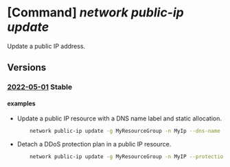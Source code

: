 # [Command] _network public-ip update_

Update a public IP address.

## Versions

### [2022-05-01](/Resources/mgmt-plane/L3N1YnNjcmlwdGlvbnMve30vcmVzb3VyY2Vncm91cHMve30vcHJvdmlkZXJzL21pY3Jvc29mdC5uZXR3b3JrL3B1YmxpY2lwYWRkcmVzc2VzL3t9/2022-05-01.xml) **Stable**

<!-- mgmt-plane /subscriptions/{}/resourcegroups/{}/providers/microsoft.network/publicipaddresses/{} 2022-05-01 -->

#### examples

- Update a public IP resource with a DNS name label and static allocation.
    ```bash
        network public-ip update -g MyResourceGroup -n MyIp --dns-name MyLabel --allocation-method Static
    ```

- Detach a DDoS protection plan in a public IP resource.
    ```bash
        network public-ip update -g MyResourceGroup -n MyIP --protection-mode Disabled --ddos-protection-plan null
    ```
